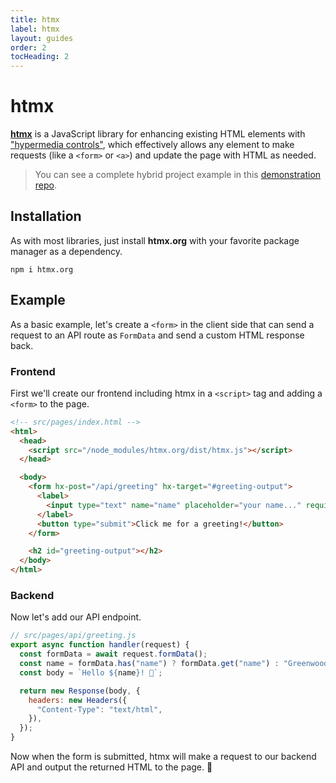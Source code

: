 ```yaml
---
title: htmx
label: htmx
layout: guides
order: 2
tocHeading: 2
---
```


# htmx

[**htmx**](https://htmx.org/) is a JavaScript library for enhancing existing HTML elements with ["hypermedia controls"](https://htmx.org/essays/hypermedia-clients/), which effectively allows any element to make requests (like a `<form>` or `<a>`) and update the page with HTML as needed.

> You can see a complete hybrid project example in this [demonstration repo](https://github.com/thescientist13/greenwood-htmx/).

## Installation

As with most libraries, just install **htmx.org** with your favorite package manager as a dependency.

```shell
npm i htmx.org
```

## Example

As a basic example, let's create a `<form>` in the client side that can send a request to an API route as `FormData` and send a custom HTML response back.

### Frontend

First we'll create our frontend including htmx in a `<script>` tag and adding a `<form>` to the page.

```html
<!-- src/pages/index.html -->
<html>
  <head>
    <script src="/node_modules/htmx.org/dist/htmx.js"></script>
  </head>

  <body>
    <form hx-post="/api/greeting" hx-target="#greeting-output">
      <label>
        <input type="text" name="name" placeholder="your name..." required />
      </label>
      <button type="submit">Click me for a greeting!</button>
    </form>

    <h2 id="greeting-output"></h2>
  </body>
</html>
```

### Backend

Now let's add our API endpoint.

```js
// src/pages/api/greeting.js
export async function handler(request) {
  const formData = await request.formData();
  const name = formData.has("name") ? formData.get("name") : "Greenwood";
  const body = `Hello ${name}! 👋`;

  return new Response(body, {
    headers: new Headers({
      "Content-Type": "text/html",
    }),
  });
}
```

Now when the form is submitted, htmx will make a request to our backend API and output the returned HTML to the page. 🎯

